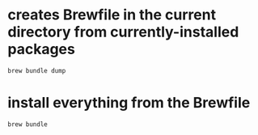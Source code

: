 # creates Brewfile in the current directory from currently-installed packages
`brew bundle dump`

# install everything from the Brewfile
`brew bundle`